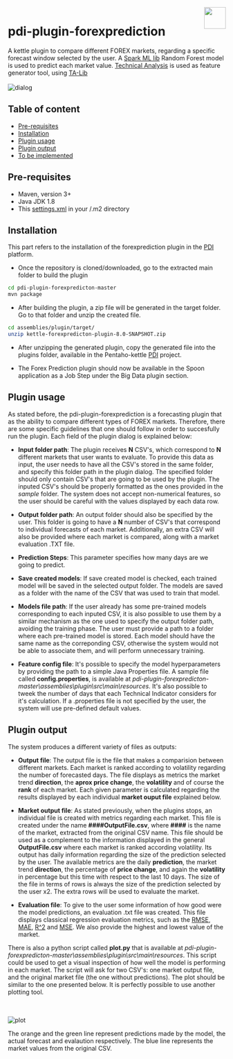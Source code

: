 <a href="https://www.pentaho.com/">
    <img src="https://trello-attachments.s3.amazonaws.com/59354adb4d8effac88d0b57c/59a53d0198c33653a118f940/95e151ea95ba2f020beda2612ed1212a/pentaho-HGC-logo.png" align="right" height="50" />
</a>

# pdi-plugin-forexprediction

A kettle plugin to compare different FOREX markets, regarding a specific forecast window selected by the user. A [Spark ML lib](https://spark.apache.org/mllib/) Random Forest model is used to predict each market value. [Technical Analysis](https://en.wikipedia.org/wiki/Technical_analysis) is used as feature generator tool, using [TA-Lib](https://github.com/BYVoid/TA-Lib) 
<br><br>
![dialog](https://user-images.githubusercontent.com/11192624/29835337-95c404f6-8ce9-11e7-8539-0bba8250ca88.png)

## Table of content

- [Pre-requisites](#pre-requisites)
- [Installation](#installation)
- [Plugin usage](#plugin-usage)
- [Plugin output](#plugin-output) 
- [To be implemented](#to-be-implemented)

## Pre-requisites 
* Maven, version 3+
* Java JDK 1.8
* This [settings.xml](https://github.com/pentaho/maven-parent-poms/blob/master/maven-support-files/settings.xml) 
in your <user-home>/.m2 directory

## Installation

This part refers to the installation of the forexprediction plugin in the [PDI](https://github.com/pentaho/pentaho-kettle) platform.

* Once the repository is cloned/downloaded, go to the extracted main folder to build the plugin
```bash
cd pdi-plugin-forexpredicton-master
mvn package
```
* After building the plugin, a zip file will be generated in the target folder. Go to that folder and unzip the created file.
```bash
cd assemblies/plugin/target/
unzip kettle-forexpredicton-plugin-8.0-SNAPSHOT.zip
```
* After unzipping the generated plugin, copy the generated file into the plugins folder, available in the Pentaho-kettle  [PDI](https://github.com/pentaho/pentaho-kettle) project.

* The Forex Prediction plugin should now be available in the Spoon application as a Job Step under the Big Data plugin section.

## Plugin usage

As stated before, the pdi-plugin-forexprediction is a forecasting plugin that as the ability to compare different types of FOREX markets. Therefore, there are some specific guidelines that one should follow in order to succesfully run the plugin. Each field of the plugin dialog is explained below:

* __Input folder path__: The plugin receives __N__ CSV's, which correspond to __N__ different markets that user wants to evaluate. To provide this data as input, the user needs to have all the CSV's stored in the same folder, and specify this folder path in the plugin dialog. The specified folder should only contain CSV's that are going to be used by the plugin. The inputed CSV's should be properly formatted as the ones provided in the *sample* folder. The system does not accept non-numerical features, so the user should be careful with the values displayed by each data row. 

* __Output folder path__: An output folder should also be specified by the user. This folder is going to have a __N__ number of CSV's that correspond to individual forecasts of each market. Additionally, an extra CSV will also be provided where each market is compared, along with a market evaluation .TXT file. 

* __Prediction Steps__: This parameter specifies how many days are we going to predict. 

* __Save created models__: If save created model is checked, each trained model will be saved in the selected output folder. The models are saved as a folder with the name of the CSV that was used to train that model.

* __Models file path__: If the user already has some pre-trained models corresponding to each inputed CSV, it is also possible to use them by a similar mechanism as the one used to specify the output folder path, avoiding the training phase. The user must provide a path to a folder where each pre-trained model is stored. Each model should have the same name as the correponding CSV, otherwise the system would not be able to associate them, and will perform unnecessary training.

* __Feature config file__: It's possible to specify the model hyperparameters by providing the path to a simple Java Properties file. A sample file called __config.properties__, is available at *pdi-plugin-forexpredicton-master\assemblies\plugin\src\main\resources*. It's also possible to tweek the number of days that each Technical Indicator considers for it's calculation. If a .properties file is not specified by the user, the system will use pre-defined default values.

## Plugin output

The system produces a different variety of files as outputs: 

* __Output file__: The output file is the file that makes a comparision between different markets. Each market is ranked according to volatility regarding the number of forecasted days. The file displays as metrics the market trend __direction__, the __aprox price change__, the __volatility__ and of course the __rank__ of each market. Each given parameter is calculated regarding the results displayed by each individual __market ouput file__ explained below.

* __Market output file__: As stated previously, when the plugins stops, an individual file is created with metrics regarding each market. This file is created under the name __####OutputFile.csv__, where __####__ is the name of the market, extracted from the original CSV name. This file should be used as a complement to the information displayed in the general __OutputFile.csv__ where each market is ranked according volatility. Its output has daily information regarding the size of the prediction selected by the user. The available metrics are the daily __prediction__, the market trend __direction__, the percentage of __price change__, and again the __volatility__ in percentage but this time with respect to the last 10 days. The size of the file in terms of rows is always the size of the prediction selected by the user x2. The extra rows will be used to evaluate the market.

* __Evaluation file__: To give to the user some information of how good were the model predictions, an evaluation .txt file was created. This file displays classical regression evaluation metrics, such as the [RMSE](https://en.wikipedia.org/wiki/Root-mean-square_deviation), [MAE](https://en.wikipedia.org/wiki/Mean_absolute_error), [R^2](https://en.wikipedia.org/wiki/Coefficient_of_determination) and [MSE](https://en.wikipedia.org/wiki/Mean_squared_error). We also provide the highest and lowest value of the market.

There is also a python script called __plot.py__ that is available at *pdi-plugin-forexpredicton-master\assemblies\plugin\src\main\resources*. This script could be used to get a visual inspection of how well the model is performing in each market. The script will ask for two CSV's: one market output file, and the original market file (the one without predictions). The plot should be similar to the one presented below. It is perfectly possible to use another plotting tool. 

<br><br>
![plot](https://user-images.githubusercontent.com/11192624/30513532-bf6f76de-9afc-11e7-9daf-0ca2d94fec78.png)

The orange and the green line represent predictions made by the model, the actual forecast and evalaution respectively. The blue line represents the market values from the original CSV. 

